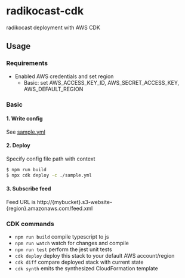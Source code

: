 # radikocast-cdk

radikocast deployment with AWS CDK

## Usage

### Requirements

- Enabled AWS credentials and set region
  - Basic: set AWS_ACCESS_KEY_ID, AWS_SECRET_ACCESS_KEY, AWS_DEFAULT_REGION

### Basic

#### 1. Write config

See [sample.yml](sample.yml)

#### 2. Deploy

Specify config file path with context

```sh
$ npm run build
$ npx cdk deploy -c ./sample.yml
```

#### 3. Subscribe feed

Feed URL is http://{mybucket}.s3-website-{region}.amazonaws.com/feed.xml

### CDK commands

- `npm run build` compile typescript to js
- `npm run watch` watch for changes and compile
- `npm run test` perform the jest unit tests
- `cdk deploy` deploy this stack to your default AWS account/region
- `cdk diff` compare deployed stack with current state
- `cdk synth` emits the synthesized CloudFormation template
